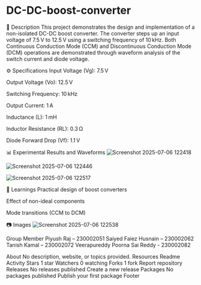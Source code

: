 # DC-DC-boost-converter
📝 Description
This project demonstrates the design and implementation of a non-isolated DC-DC boost converter. The converter steps up an input voltage of 7.5 V to 12.5 V using a switching frequency of 10 kHz. Both Continuous Conduction Mode (CCM) and Discontinuous Conduction Mode (DCM) operations are demonstrated through waveform analysis of the switch current and diode voltage.

⚙️ Specifications
Input Voltage (Vg): 7.5 V

Output Voltage (Vo): 12.5 V

Switching Frequency: 10 kHz

Output Current: 1 A

Inductance (L): 1 mH

Inductor Resistance (RL): 0.3 Ω

Diode Forward Drop (Vf): 1.1 V

📊 Experimental Results and Waveforms
![Screenshot 2025-07-06 122418](https://github.com/user-attachments/assets/5bca29b4-63d1-4c9a-96e2-b2ad7047825c)

![Screenshot 2025-07-06 122446](https://github.com/user-attachments/assets/329af9f0-1c76-4f64-834f-678c4bd426d2)

![Screenshot 2025-07-06 122517](https://github.com/user-attachments/assets/a6056a1e-7fa0-4c33-a5ad-ea977c2ff7f4)


🧠 Learnings
Practical design of boost converters

Effect of non-ideal components

Mode transitions (CCM to DCM)

📷 Images
![Screenshot 2025-07-06 122538](https://github.com/user-attachments/assets/984ac221-dcf4-4b48-ba0f-dc54c60ff0d2)


Group Member
Piyush Raj – 230002051
Saiyed Faiez Husnain – 230002062
Tanish Kamal – 230002072
Veerapureddy Poorna Sai Reddy - 230002082





About
No description, website, or topics provided.
Resources
 Readme
 Activity
Stars
 1 star
Watchers
 0 watching
Forks
 1 fork
Report repository
Releases
No releases published
Create a new release
Packages
No packages published
Publish your first package
Footer
